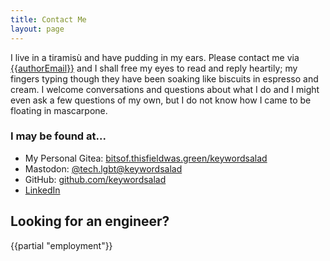 ```yaml
---
title: Contact Me
layout: page
---
```

I live in a tiramisù and have pudding in my ears. Please contact me via [{{authorEmail}}](mailto:{{authorEmail}}) and I shall free my eyes to read and reply heartily; my fingers typing though they have been soaking like biscuits in espresso and cream. I welcome conversations and questions about what I do and I might even ask a few questions of my own, but I do not know how I came to be floating in mascarpone.

<h3>I may be found at...</h3>

* My Personal Gitea: [bitsof.thisfieldwas.green/keywordsalad](https://bitsof.thisfieldwas.green/keywordsalad)
* Mastodon: [@tech.lgbt@keywordsalad](https://tech.lgbt/@keywordsalad)
* GitHub: [github.com/keywordsalad](https://github.com/keywordsalad)
* [LinkedIn](https://linkedin.com/in/loganmcgrath)

<h2>Looking for an engineer?</h2>
{{partial "employment"}}

